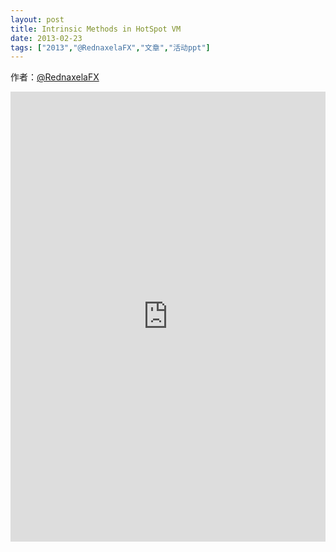 ```yaml
---
layout: post
title: Intrinsic Methods in HotSpot VM
date: 2013-02-23
tags: ["2013","@RednaxelaFX","文章","活动ppt"]
---
```


作者：[@RednaxelaFX](http://weibo.com/u/2164690772)

<embed src="http://greenteajug.github.io/images/GreenTeaJUG-HotSpotIntrinsics.02232013.pdf" type="application/pdf" height="720" width="100%" />
